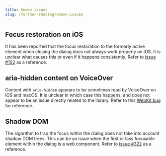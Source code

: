 ```yaml
---
title: Known issues
slug: /further-reading/known-issues
---
```




## Focus restoration on iOS

It has been reported that the focus restoration to the formerly active element when closing the dialog does not always work properly on iOS. It is unclear what causes this or even if it happens consistently. Refer to [issue #102](https://github.com/KittyGiraudel/a11y-dialog/issues/102) as a reference.

## aria-hidden content on VoiceOver

Content with `aria-hidden` appears to be sometimes read by VoiceOver on iOS and macOS. It is unclear in which case this happens, and does not appear to be an issue directly related to the library. Refer to this [WebKit bug](https://bugs.webkit.org/show_bug.cgi?id=201887#c2) for reference.

## Shadow DOM

The algorithm to trap the focus within the dialog does not take into account shadow DOM trees. This can be an issue when the first or lass focusable element within the dialog is a web component. Refer to [issue #322](https://github.com/KittyGiraudel/a11y-dialog/issues/322) as a reference.
